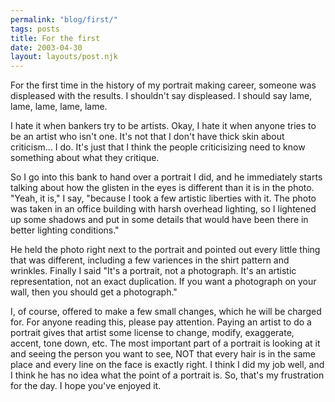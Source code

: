 ```yaml
---
permalink: "blog/first/"
tags: posts
title: For the first
date: 2003-04-30
layout: layouts/post.njk
---
```


For the first time in the history of my portrait making career, someone was displeased with the results. I shouldn't say displeased. I should say lame, lame, lame, lame, lame.

I hate it when bankers try to be artists. Okay, I hate it when anyone tries to be an artist who isn't one. It's not that I don't have thick skin about criticism... I do. It's just that I think the people criticisizing need to know something about what they critique. 

So I go into this bank to hand over a portrait I did, and he immediately starts talking about how the glisten in the eyes is different than it is in the photo. "Yeah, it is," I say, "because I took a few artistic liberties with it. The photo was taken in an office building with harsh overhead lighting, so I lightened up some shadows and put in some details that would have been there in better lighting conditions."

He held the photo right next to the portrait and pointed out every little thing that was different, including a few variences in the shirt pattern and wrinkles. Finally I said "It's a portrait, not a photograph. It's an artistic representation, not an exact duplication. If you want a photograph on your wall, then you should get a photograph." 

I, of course, offered to make a few small changes, which he will be charged for. For anyone reading this, please pay attention. Paying an artist to do a portrait gives that artist some license to change, modify, exaggerate, accent, tone down, etc. The most important part of a portrait is looking at it and seeing the person you want to see, NOT that every hair is in the same place and every line on the face is exactly right. I think I did my job well, and I think he has no idea what the point of a portrait is. So, that's my frustration for the day. I hope you've enjoyed it.